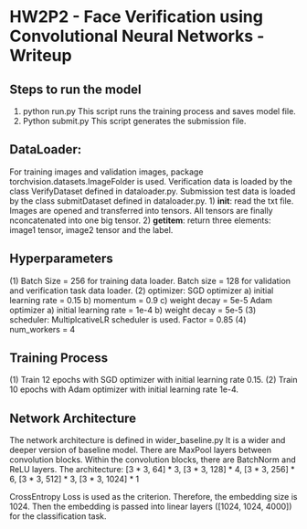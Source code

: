 # HW2P2 - Face Verification using Convolutional Neural Networks - Writeup

## Steps to run the model
1) python run.py
This script runs the training process and saves model file.
2) Python submit.py
This script generates the submission file. 

## DataLoader:
For training images and validation images, package torchvision.datasets.ImageFolder is used.
Verification data is loaded by the class VerifyDataset defined in dataloader.py. 
Submission test data is loaded by the class submitDataset defined in dataloader.py.
	1) __init__: read the txt file. Images are opened and transferred into tensors. All tensors are finally nconcatenated into one big tensor.
	2) __getitem__: return three elements: image1 tensor, image2 tensor and the label.

## Hyperparameters
(1) Batch Size = 256 for training data loader.  Batch size = 128 for validation and verification task data loader. 
(2) optimizer: 
SGD optimizer
	a) initial learning rate = 0.15
	b) momentum = 0.9
	c) weight decay = 5e-5
Adam optimizer
	a) initial learning rate = 1e-4
	b) weight decay = 5e-5
(3) scheduler:
MultiplcativeLR scheduler is used. Factor = 0.85
(4) num_workers = 4

## Training Process
(1) Train 12 epochs with SGD optimizer with initial learning rate 0.15. 
(2) Train 10 epochs with Adam optimizer with initial learning rate 1e-4.

## Network Architecture
The network architecture is defined in wider_baseline.py
It is a wider and deeper version of baseline model. There are MaxPool layers between convolution blocks. Within the convolution blocks, there are BatchNorm and ReLU layers.
The architecture: [3 * 3, 64] * 3, [3 * 3, 128] * 4, [3 * 3, 256] * 6, [3 * 3, 512] * 3, [3 * 3, 1024] * 1

CrossEntropy Loss is used as the criterion. 
Therefore, the embedding size is 1024. Then the embedding is passed into linear layers ([1024, 1024, 4000]) for the classification task.

